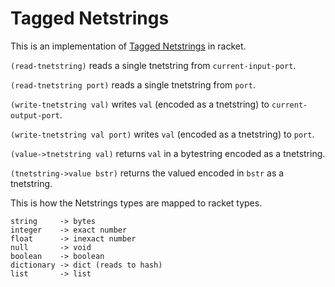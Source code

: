Tagged Netstrings
==

This is an implementation of [Tagged Netstrings](http://tnetstrings.org/) in racket.

`(read-tnetstring)` reads a single tnetstring from `current-input-port`.

`(read-tnetstring port)` reads a single tnetstring from `port`.

`(write-tnetstring val)` writes `val` (encoded as a tnetstring) to `current-output-port`.

`(write-tnetstring val port)` writes `val` (encoded as a tnetstring) to `port`.

`(value->tnetstring val)` returns `val` in a bytestring encoded as a tnetstring.

`(tnetstring->value bstr)` returns the valued encoded in `bstr` as a tnetstring.

This is how the Netstrings types are mapped to racket types.

    string     -> bytes
    integer    -> exact number
    float      -> inexact number
    null       -> void
    boolean    -> boolean
    dictionary -> dict (reads to hash)
    list       -> list
